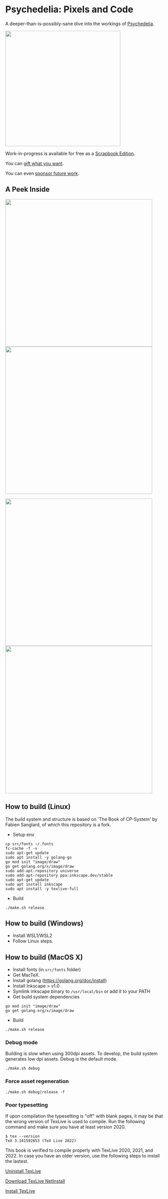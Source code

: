 # Psychedelia: Pixels and Code

A deeper-than-is-possibly-sane dive into the workings of [Psychedelia](https://github.com/mwenge/psychedelia/).

[<img height=360 src="https://github.com/mwenge/psypixels/raw/src/cover/master/cover/pdf/cover_front.svg">](https://github.com/mwenge/psypixels/raw/main/out/colorspacecomplex_release.pdf)

Work-in-progress is available for free as a [Scrapbook Edition](https://github.com/mwenge/psypixels/raw/main/out/colorspacecomplex_release.pdf).

You can [gift what you want](https://www.paypal.com/paypalme/hoganrobert).

You can even [sponsor future work](https://github.com/sponsors/mwenge/).

## A Peek Inside
<img height=460 src="https://github.com/mwenge/iatheory/raw/main/docs/page1.png"><img height=460 src="https://github.com/mwenge/iatheory/raw/main/docs/page2.png">

<img height=460 src="https://github.com/mwenge/iatheory/raw/main/docs/page3.png"><img height=460 src="https://github.com/mwenge/iatheory/raw/main/docs/page4.png">

## How to build (Linux)
The build system and structure is based on 'The Book of CP-System' by Fabien Sanglard, of which this repository is a fork.


- Setup env
```
cp src/fonts ~/.fonts
fc-cache -f -v
sudo apt-get update
sudo apt install -y golang-go
go mod init "image/draw"
go get golang.org/x/image/draw
sudo add-apt-repository universe
sudo add-apt-repository ppa:inkscape.dev/stable
sudo apt-get update
sudo apt install inkscape
sudo apt install -y texlive-full
```

- Build
```
./make.sh release
```

## How to build (Windows)

- Install WSL1/WSL2
- Follow Linux steps.

## How to build (MacOS X)
- Install fonts (in `src/fonts` folder)
- Get MacTeX.
- Install golang (https://golang.org/doc/install)
- Install Inkscape > v1.0
- Symlink inkscape binary to `/usr/local/bin` or add it to your PATH
- Get build system dependencies 
```
go mod init "image/draw"
go get golang.org/x/image/draw
```
- Build
```
./make.sh release
```



### Debug mode

Building is slow when using 300dpi assets. To develop, the build system generates low dpi assets. 
Debug is the default mode.

```
./make.sh debug
```

### Force asset regeneration
```
./make.sh debug|release -f
```

### Poor typesetting

If upon compilation the typesetting is "off" with blank pages, it may be that the wrong version of TexLive is used to compile. Run the following command and make sure you have at least version 2020.

```
$ tex --version
TeX 3.141592653 (TeX Live 2022)
```

This book is verified to compile properly with TexLive 2020, 2021, and 2022. In case you have an older version, use the following steps to install the lastest.

[Uninstall TexLive](https://puttym.github.io/update-texlive)

[Download TexLive NetInstall](https://www.tug.org/texlive/acquire-netinstall.html)

[Install TexLive](https://www.tug.org/texlive/quickinstall.html)
